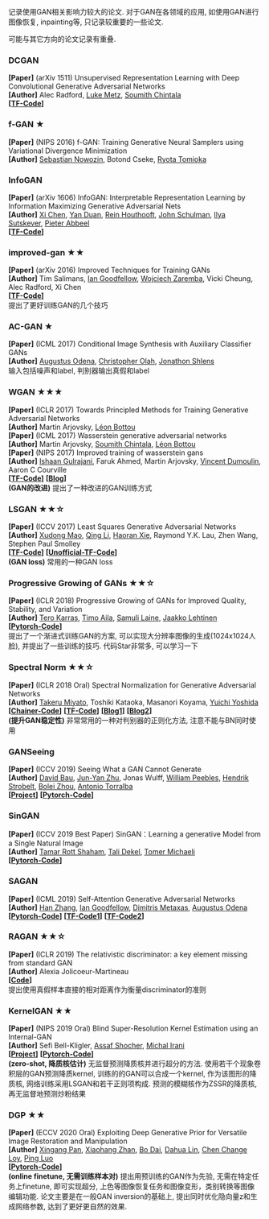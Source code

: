 记录使用GAN相关影响力较大的论文. 对于GAN在各领域的应用, 如使用GAN进行图像恢复, inpainting等, 只记录较重要的一些论文.

可能与其它方向的论文记录有重叠.

### DCGAN
**[Paper]** (arXiv 1511) Unsupervised Representation Learning with Deep Convolutional Generative Adversarial Networks <Br>
**[Author]** Alec Radford, [Luke Metz](http://lukemetz.com/), [Soumith Chintala](https://soumith.ch/)  <Br>
**[[TF-Code](https://github.com/carpedm20/DCGAN-tensorflow)]** <Br>
 
### f-GAN ★
**[Paper]** (NIPS 2016) f-GAN: Training Generative Neural Samplers using Variational Divergence Minimization <Br>
**[Author]** [Sebastian Nowozin](http://nowozin.net/sebastian/), Botond Cseke, [Ryota Tomioka](http://tomioka.dk/)  <Br>
 
### InfoGAN
**[Paper]** (arXiv 1606) InfoGAN: Interpretable Representation Learning by Information Maximizing Generative Adversarial Nets <Br>
**[Author]** [Xi Chen](https://peterchen.us/), [Yan Duan](http://rockyduan.com/), [Rein Houthooft](http://rockyduan.com/), [John Schulman](http://joschu.net/), [Ilya Sutskever](http://www.cs.utoronto.ca/~ilya/), [Pieter Abbeel](https://people.eecs.berkeley.edu/~pabbeel/) <Br>
**[[TF-Code](https://github.com/openai/InfoGAN)]** <Br>
 
### improved-gan ★★
**[Paper]** (arXiv 2016) Improved Techniques for Training GANs <Br>
**[Author]** Tim Salimans, [Ian Goodfellow](https://www.iangoodfellow.com/), [Wojciech Zaremba](http://wojzaremba.com/), Vicki Cheung, Alec Radford, Xi Chen  <Br>
**[[TF-Code](https://github.com/openai/improved-gan)]** <Br>
提出了更好训练GAN的几个技巧

### AC-GAN ★
**[Paper]** (ICML 2017) Conditional Image Synthesis with Auxiliary Classifier GANs <Br>
**[Author]** [Augustus Odena](http://www.augustusodena.com/), [Christopher Olah](http://colah.github.io/), [Jonathon Shlens](https://shlens.github.io/)  <Br>
 输入包括噪声和label, 判别器输出真假和label 

### WGAN ★★★
**[Paper]** (ICLR 2017) Towards Principled Methods for Training Generative Adversarial Networks <Br>
**[Author]** Martin Arjovsky, [Léon Bottou](https://leon.bottou.org/)  <Br>
**[Paper]** (ICML 2017) Wasserstein generative adversarial networks <Br>
**[Author]** Martin Arjovsky, [Soumith Chintala](https://soumith.ch/), [Léon Bottou](https://leon.bottou.org/)  <Br>
**[Paper]** (NIPS 2017) Improved training of wasserstein gans <Br>
**[Author]** [Ishaan Gulrajani](https://ishaan.io/), Faruk Ahmed, Martin Arjovsky, [Vincent Dumoulin](https://vdumoulin.github.io/), Aaron C Courville  <Br>
**[[TF-Code](https://github.com/igul222/improved_wgan_training)]** **[[Blog](https://zhuanlan.zhihu.com/p/25071913)]**<Br>
**(GAN的改进)**  提出了一种改进的GAN训练方式
 
### LSGAN ★★☆
**[Paper]** (ICCV 2017) Least Squares Generative Adversarial Networks <Br>
**[Author]** [Xudong Mao](https://xudongmao.github.io/), [Qing Li](https://www4.comp.polyu.edu.hk/~csqli/), [Haoran Xie](http://home.eduhk.hk/~hxie/), Raymond Y.K. Lau, Zhen Wang, Stephen Paul Smolley <Br>
**[[TF-Code](https://github.com/xudonmao/LSGAN)]** **[[Unofficial-TF-Code](https://github.com/GunhoChoi/LSGAN-TF)]** <Br>
**(GAN loss)**  常用的一种GAN loss
 
### Progressive Growing of GANs ★★☆
**[Paper]** (ICLR 2018) Progressive Growing of GANs for Improved Quality, Stability, and Variation <Br>
**[Author]** [Tero Karras](https://research.nvidia.com/person/tero-karras), [Timo Aila](https://research.nvidia.com/person/timo-aila), [Samuli Laine](https://users.aalto.fi/~laines9/), [Jaakko Lehtinen](https://users.aalto.fi/~lehtinj7/)   <Br>
**[[Pytorch-Code](https://github.com/tkarras/progressive_growing_of_gans)]** <Br>
提出了一个渐进式训练GAN的方案, 可以实现大分辨率图像的生成(1024x1024人脸), 并提出了一些训练的技巧. 代码Star非常多, 可以学习一下 <Br>

### Spectral Norm ★★☆
**[Paper]**  (ICLR 2018 Oral) Spectral Normalization for Generative Adversarial Networks <Br>
**[Author]** [Takeru Miyato](http://takerum.github.io/), Toshiki Kataoka, Masanori Koyama, [Yuichi Yoshida](http://research.nii.ac.jp/~yyoshida/) <Br>
**[[Chainer-Code](https://github.com/pfnet-research/sngan_projection)]** **[[TF-Code](**[[Chainer-Code](https://github.com/pfnet-research/sngan_projection)]**)]** **[[Blog1](https://christiancosgrove.com/blog/2018/01/04/spectral-normalization-explained.html)]**  **[[Blog2](http://kaizhao.net/posts/spectral-norm)]** <Br>
 **(提升GAN稳定性)** 非常常用的一种对判别器的正则化方法, 注意不能与BN同时使用

### GANSeeing 
**[Paper]**  (ICCV 2019) Seeing What a GAN Cannot Generate <Br>
**[Author]** [David Bau](https://people.csail.mit.edu/davidbau/home/), [Jun-Yan Zhu](https://www.cs.cmu.edu/~junyanz/), Jonas Wulff, [William Peebles](https://www.wpeebles.com/), [Hendrik Strobelt](http://hendrik.strobelt.com/), [Bolei Zhou](http://bzhou.ie.cuhk.edu.hk/), [Antonio Torralba](https://groups.csail.mit.edu/vision/torralbalab/) <Br>
**[[Project](https://ganseeing.csail.mit.edu/)]**  **[[Pytorch-Code](https://github.com/davidbau/ganseeing)]**  <Br>

### SinGAN 
**[Paper]**  (ICCV 2019 Best Paper) SinGAN：Learning a generative Model from a Single Natural Image <Br>
**[Author]** [Tamar Rott Shaham](https://tamarott.github.io/), [Tali Dekel](http://people.csail.mit.edu/talidekel/), [Tomer Michaeli](https://tomer.net.technion.ac.il/) <Br>
**[[Pytorch-Code](https://github.com/tamarott/SinGAN)]**  <Br>

### SAGAN
**[Paper]**  (ICML 2019) Self-Attention Generative Adversarial Networks <Br>
**[Author]** [Han Zhang](https://sites.google.com/view/hanzhang), [Ian Goodfellow](https://www.iangoodfellow.com/), [Dimitris Metaxas](https://www.cs.rutgers.edu/~dnm/), [Augustus Odena](http://www.augustusodena.com/) <Br>
**[[Pytorch-Code](https://github.com/heykeetae/Self-Attention-GAN)]**  **[[TF-Code1](https://github.com/brain-research/self-attention-gan)]** **[[TF-Code2](https://github.com/taki0112/Self-Attention-GAN-Tensorflow)]**<Br>
 
### RAGAN ★★☆
**[Paper]**  (ICLR 2019) The relativistic discriminator: a key element missing from standard GAN <Br>
**[Author]** Alexia Jolicoeur-Martineau <Br>
**[[Code](https://github.com/AlexiaJM/RelativisticGAN)]**  <Br>
提出使用真假样本直接的相对距离作为衡量discriminator的准则
  
### KernelGAN ★★
**[Paper]**  (NIPS 2019 Oral) Blind Super-Resolution Kernel Estimation using an Internal-GAN <Br>
**[Author]** Sefi Bell-Kligler, [Assaf Shocher](http://www.wisdom.weizmann.ac.il/~/assafsho/), [Michal Irani](https://www.weizmann.ac.il/math/irani/) <Br>
**[[Project](http://www.wisdom.weizmann.ac.il/~vision/kernelgan/)]** **[[Pytorch-Code](https://github.com/sefibk/KernelGAN)]**  <Br>
**(zero-shot, 降质核估计)**  无监督预测降质核并进行超分的方法. 使用若干个现象卷积层的GAN预测降质kernel, 训练的的GAN可以合成一个kernel, 作为该图形的降质核, 网络训练采用LSGAN和若干正则项构成. 预测的模糊核作为ZSSR的降质核, 再无监督地预测炒粉结果

### DGP ★★
**[Paper]** (ECCV 2020 Oral) Exploiting Deep Generative Prior for Versatile Image Restoration and Manipulation <Br>
**[Author]** [Xingang Pan](https://xingangpan.github.io/), [Xiaohang Zhan](https://xiaohangzhan.github.io/), [Bo Dai](http://daibo.info/), [Dahua Lin](http://dahua.site/), [Chen Change Loy](http://personal.ie.cuhk.edu.hk/~ccloy/), [Ping Luo](http://luoping.me/) <Br>
**[[Pytorch-Code](https://github.com/XingangPan/deep-generative-prior)]** <Br>
**(online finetune, 无需训练样本对)**  提出用预训练的GAN作为先验, 无需在特定任务上finetune, 即可实现超分, 上色等图像恢复任务和图像变形，类别转换等图像编辑功能. 论文主要是在一般GAN inversion的基础上, 提出同时优化隐向量z和生成网络参数, 达到了更好更自然的效果.


